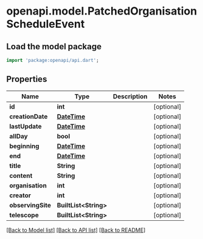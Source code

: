 # openapi.model.PatchedOrganisationScheduleEvent

## Load the model package
```dart
import 'package:openapi/api.dart';
```

## Properties
Name | Type | Description | Notes
------------ | ------------- | ------------- | -------------
**id** | **int** |  | [optional] 
**creationDate** | [**DateTime**](DateTime.md) |  | [optional] 
**lastUpdate** | [**DateTime**](DateTime.md) |  | [optional] 
**allDay** | **bool** |  | [optional] 
**beginning** | [**DateTime**](DateTime.md) |  | [optional] 
**end** | [**DateTime**](DateTime.md) |  | [optional] 
**title** | **String** |  | [optional] 
**content** | **String** |  | [optional] 
**organisation** | **int** |  | [optional] 
**creator** | **int** |  | [optional] 
**observingSite** | **BuiltList&lt;String&gt;** |  | [optional] 
**telescope** | **BuiltList&lt;String&gt;** |  | [optional] 

[[Back to Model list]](../README.md#documentation-for-models) [[Back to API list]](../README.md#documentation-for-api-endpoints) [[Back to README]](../README.md)


